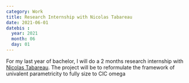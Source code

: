 ```yaml
---
category: Work
title: Research Internship with Nicolas Tabareau
date: 2021-06-01
datebis :
  year: 2021
  month: 06
  day: 01
---
```


For my last year of bachelor, I will do
a 2 months research internship with [Nicolas Tabareau](https://tabareau.fr/).
The project will be to reformulate the framework of univalent parametricity
to fully size to CIC omega

